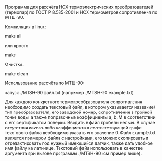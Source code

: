Программа для рассчёта НСХ термоэлектрических преобразователей 
(термопар) по ГОСТ Р 8.585-2001 и НСХ термометров сопротивления по МТШ-90.

Компиляция в linux:

make all

или просто

make

Очистка:

make clean

Использование рассчёта по МТШ-90:

запуск ./MTSH-90 файл.txt (например ./MTSH-90 example.txt)

Для каждого конкретного термопреобразователя сопротивления необходимо
создать текстовый файл, в котором указывается название/тип преобразователя,
его заводской номер, сопротивление в тройной точке воды, а также поправочные
коэффициенты a, b, M в соответствии с его сертификатом поверки. Вводить в файл 
пробелы нельзя. В случае отсутствия какого-либо коэффициента в соответствующей
графе текстового файла необходимо указать его значение 0. Файл example.txt
является примером файла с настройками, его можно скопировать и отредактировать
под нужный имеющийся датчик, также дать удобное имя файлу на латинице. Текстовый файл
использовать в качестве аргумента при вызове программы ./MTSH-90 (см пример выше).
